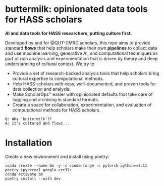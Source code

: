 # buttermilk: opinionated data tools for HASS scholars

**AI and data tools for HASS researchers, putting culture first.**

Developed by and for @QUT-DMRC scholars, this repo aims to provide standard **flows** that help scholars make their own **pipelines** to collect data and use machine learning, generative AI, and computational techniques as part of rich analysis and experimentation that is driven by theory and deep understanding of cultural context. We try to:

* Provide a set of research-backed analysis tools that help scholars bring cultural expertise to computational methods.
* Help HASS scholars with easy, well-documented, and proven tools for data collection and analysis.
* Make ScholarOps™ easier with opinionated defaults that take care of logging and archiving in standard formats.
* Create a space for collaboration, experimentation, and evaluation of computational methods for HASS scholars.

```
Q: Why 'buttermilk'??
A: It's cultured and flows...
```

# Installation

Create a new environment and install using  poetry:
```shell
conda create --name bm -y -c conda-forge -c pytorch python==3.11 poetry ipykernel google-crc32c
conda activate bm
poetry install --with dev
```


